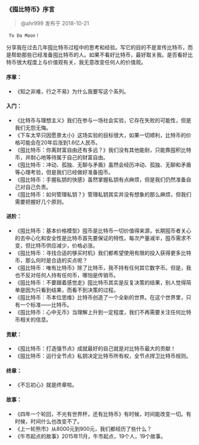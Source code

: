 ### 《​囤比特币》序言 ###
> @ahr999    发布于 2018-10-21

     To Da Moon！

分享我在过去几年囤比特币过程中的思考和经验。写它的目的不是宣传比特币，而是帮助那些已经准备囤比特币的人。如果不看好比特币，最好取关我。是否看好比特币很大程度上与价值观有关，我无意改变任何人的价值观。

#### 序章： ####

- 《知之非难，行之不易》为什么我要写这个系列。
#### 入门： ####

- 《比特币与理想主义》我们在参与一场社会实验，它存在失败的可能性，但是我们无怨无悔。
- 《下车太早只因愿景太小》这场实验的目标很大，如果一切顺利，比特币的价格可能会在20年后涨到1.6亿人民币。
- 《囤比特币：你离财富自由还有多远？》我们没有其他能耐，只能靠囤积比特币，并耐心地等待属于自己的财富自由。
- 《囤比特币：冲动、孤独、无聊与矛盾》虽然会经历冲动、孤独、无聊和矛盾等心理考验，但是我们已经做好准备囤币。
- 《囤比特币：手握私钥的快感》虽然掌握私钥有点麻烦，但是我们仍然准备自己对自己负责。
- 《囤比特币：如何管理私钥？》管理私钥其实并没有想象的那么麻烦，但我们需要把握好几个原则。
#### 进阶： ####

- 《囤比特币：基本价格模型》囤币是比特币一切价值得来源，长期囤币者关心的去中心化和安全性是比特币首先要保证的特性。每次产量减半，囤币需求不变，但比特币供应减少，价格必涨。
- 《囤比特币：寻找合适的够买时机》我们都希望使用有限的投入获得更多比特币，那么何时是合适的买点呢？
- 《囤比特币：唯有比特币》​除了比特币，我不持有任何其它数字币。但是，我也不反对任何人持有任何币，哪怕是传销币。
- 《囤比特币：不要跟着感觉走》囤比特币其实是反复决策的结果，别人觉得简单是因为只看到结果，而看不到决策的过程。
- 《囤比特币：币本位思维》比特币创造了一个全新的世界。在这个世界里，只有一个标准——比特币。
- 《囤比特币：心中无币》当理解上升到一定程度，我们不再需要关注任何比特币相关的信息。
#### 贡献： ####

- 《囤比特币：打造强节点》成就最好的自己就是对比特币最大的贡献！
- 《囤比特币：运行全节点》私钥决定比特币所有权，全节点捍卫比特币规则。
#### 终章： ####
- 《不忘初心》就是终章啦。
#### 故事： ​
- 《四年一个轮回，不光有世界杯，还有比特币》有时候，时间能改变一切。有时候，时间什么也改变不了。
- ​《上一轮熊市》从8000元到900元，我们都经历了些什么？
- 《牛市起点的故事》2015年11月，牛市起点，19个人，19个故事。






 



